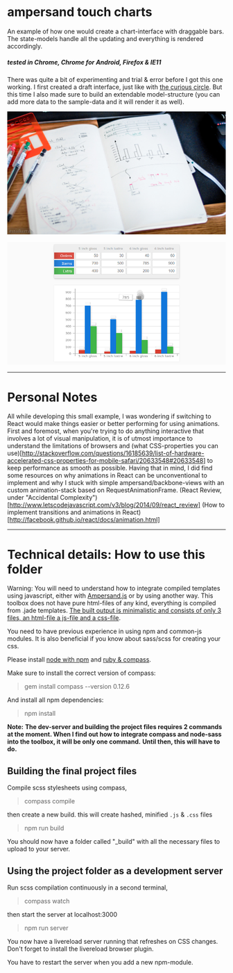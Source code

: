 ampersand touch charts
======================

An example of how one would create a chart-interface with draggable bars. The state-models handle all the updating and everything is rendered accordingly.

##### tested in Chrome, Chrome for Android, Firefox & IE11

There was quite a bit of experimenting and trial & error before I got this one working. I first created a draft interface, just like with [the curious circle](https://github.com/stoikerty/the-curious-circle). But this time I also made sure to build an extendable model-structure (you can add more data to the sample-data and it will render it as well).

![alt tag](https://github.com/stoikerty/ampersand-touch-charts/blob/master/footage/Slide-01.jpg)

![alt tag](https://github.com/stoikerty/ampersand-touch-charts/blob/master/footage/Slide-02.jpg)

---------------------

Personal Notes
==============

All while developing this small example, I was wondering if switching to React would make things easier or better performing for using animations. First and foremost, when you're trying to do anything interactive that involves a lot of visual manipulation, it is of utmost importance to understand the limitations of browsers and (what CSS-properties you can use)[http://stackoverflow.com/questions/16185639/list-of-hardware-accelerated-css-properties-for-mobile-safari/20633548#20633548] to keep performance as smooth as possible. Having that in mind, I did find some resources on why animations in React can be unconventional to implement and why I stuck with simple ampersand/backbone-views with an custom animation-stack based on RequestAnimationFrame.
(React Review, under "Accidental Complexity")[http://www.letscodejavascript.com/v3/blog/2014/09/react_review]
(How to implement transitions and animations in React)[http://facebook.github.io/react/docs/animation.html]

---------------------

Technical details: How to use this folder
======================

Warning:
You will need to understand how to integrate compiled templates using javascript, either with [Ampersand.js](https://ampersandjs.com/) or by using another way. This toolbox does not have pure html-files of any kind, everything is compiled from .jade templates. [The built output is minimalistic and consists of only 3 files, an html-file a js-file and a css-file](http://read.humanjavascript.com/ch02-the-big-decision.html).

You need to have previous experience in using npm and common-js modules. It is also beneficial if you know about sass/scss for creating your css.

Please install [node with npm](http://nodejs.org/) and [ruby & compass](http://compass-style.org/install/).

Make sure to install the correct version of compass:
> gem install compass --version 0.12.6

And install all npm dependencies:
> npm install

**Note:**
**The dev-server and building the project files requires 2 commands at the moment. When I find out how to integrate compass and node-sass into the toolbox, it will be only one command.**
**Until then, this will have to do.**

Building the final project files
--------------------------------
Compile scss stylesheets using compass,
> compass compile

then create a new build. this will create hashed, minified `.js` & `.css` files
> npm run build

You should now have a folder called "_build" with all the necessary files to upload to your server.

Using the project folder as a development server
------------------------------------------------
Run scss compilation continuously in a second terminal,
> compass watch

then start the server at localhost:3000
> npm run server

You now have a livereload server running that refreshes on CSS changes. Don't forget to install the livereload browser plugin.

You have to restart the server when you add a new npm-module.
